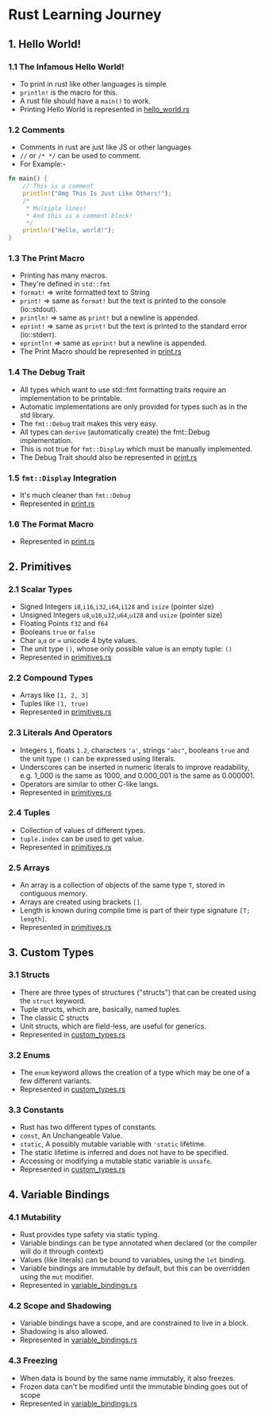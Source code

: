 # Rust Learning Journey

## 1. Hello World!

### 1.1 The Infamous Hello World!

- To print in rust like other languages is simple
- `println!` is the macro for this.
- A rust file should have a `main()` to work.
- Printing Hello World is represented in [hello_world.rs](src/hello_world.rs)

### 1.2 Comments

- Comments in rust are just like JS or other languages
- `//` or `/* */` can be used to comment.
- For Example:-

```rust
fn main() {
    // This is a comment
    println!("Omg This Is Just Like Others!");
    /*
     * Multiple lines!
     * And this is a comment block!
     */
    println!("Hello, world!");
}
```

### 1.3 The Print Macro

- Printing has many macros.
- They're defined in `std::fmt`
- `format!` => write formatted text to String
- `print!` => same as `format!` but the text is printed to the console (io::stdout).
- `println!` => same as `print!` but a newline is appended.
- `eprint!` => same as `print!` but the text is printed to the standard error (io::stderr).
- `eprintln!` => same as `eprint!` but a newline is appended.
- The Print Macro should be represented in [print.rs](src/print.rs)

### 1.4 The Debug Trait

- All types which want to use std::fmt formatting traits require an implementation to be printable.
- Automatic implementations are only provided for types such as in the std library.
- The `fmt::Debug` trait makes this very easy.
- All types can `derive` (automatically create) the fmt::Debug implementation.
- This is not true for `fmt::Display` which must be manually implemented.
- The Debug Trait should also be represented in [print.rs](src/print.rs)

### 1.5 `fmt::Display` Integration

- It's much cleaner than `fmt::Debug`
- Represented in [print.rs](src/print.rs)

### 1.6 The Format Macro

- Represented in [print.rs](src/print.rs)

## 2. Primitives

### 2.1 Scalar Types

- Signed Integers `i8`,`i16`,`i32`,`i64`,`i128` and `isize` (pointer size)
- Unsigned Integers `u8`,`u16`,`u32`,`u64`,`u128` and `usize` (pointer size)
- Floating Points `f32` and `f64`
- Booleans `true` or `false`
- Char `a`,`α` or `∞` unicode 4 byte values.
- The unit type `()`, whose only possible value is an empty tuple: `()`
- Represented in [primitives.rs](src/primitives.rs)

### 2.2 Compound Types

- Arrays like `[1, 2, 3]`
- Tuples like `(1, true)`
- Represented in [primitives.rs](src/primitives.rs)

### 2.3 Literals And Operators

- Integers `1`, floats `1.2`, characters `'a'`, strings `"abc"`, booleans `true` and the unit type `()` can be expressed
  using literals.
- Underscores can be inserted in numeric literals to improve readability, e.g. 1_000 is the same as 1000, and 0.000_001
  is the same as 0.000001.
- Operators are similar to other C-like langs.
- Represented in [primitives.rs](src/primitives.rs)

### 2.4 Tuples

- Collection of values of different types.
- `tuple.index` can be used to get value.
- Represented in [primitives.rs](src/primitives.rs)

### 2.5 Arrays

- An array is a collection of objects of the same type `T`, stored in contiguous memory.
- Arrays are created using brackets `[]`.
- Length is known during compile time is part of their type signature `[T; length]`.
- Represented in [primitives.rs](src/primitives.rs)

## 3. Custom Types

### 3.1 Structs

- There are three types of structures ("structs") that can be created using the `struct` keyword.
- Tuple structs, which are, basically, named tuples.
- The classic C structs
- Unit structs, which are field-less, are useful for generics.
- Represented in [custom_types.rs](src/custom_types.rs)

### 3.2 Enums

- The `enum` keyword allows the creation of a type which may be one of a few different variants.
- Represented in [custom_types.rs](src/custom_types.rs)

### 3.3 Constants

- Rust has two different types of constants.
- `const`, An Unchangeable Value.
- `static`, A possibly mutable variable with `'static` lifetime.
- The static lifetime is inferred and does not have to be specified.
- Accessing or modifying a mutable static variable is `unsafe`.
- Represented in [custom_types.rs](src/custom_types.rs)

## 4. Variable Bindings

### 4.1 Mutability

- Rust provides type safety via static typing.
- Variable bindings can be type annotated when declared (or the compiler will do it through context)
- Values (like literals) can be bound to variables, using the `let` binding.
- Variable bindings are immutable by default, but this can be overridden using the `mut` modifier.
- Represented in [variable_bindings.rs](src/variable_bindings.rs)

### 4.2 Scope and Shadowing

- Variable bindings have a scope, and are constrained to live in a block.
- Shadowing is also allowed.
- Represented in [variable_bindings.rs](src/variable_bindings.rs)

### 4.3 Freezing

- When data is bound by the same name immutably, it also freezes.
- Frozen data can't be modified until the immutable binding goes out of scope
- Represented in [variable_bindings.rs](src/variable_bindings.rs)